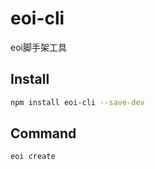 # eoi-cli

eoi脚手架工具

## Install

```bash
npm install eoi-cli --save-dev
```
## Command
```bash
eoi create
```


